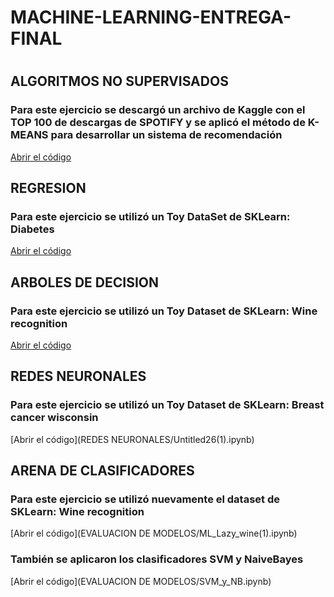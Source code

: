 # MACHINE-LEARNING-ENTREGA-FINAL
#
#
## ALGORITMOS NO SUPERVISADOS
### Para este ejercicio se descargó un archivo de Kaggle con el TOP 100 de descargas de SPOTIFY y se aplicó el método de K-MEANS para desarrollar un sistema de recomendación
[Abrir el código](RECOMENDACIONKMEDIAS/RECOMENDACIONKMEDIAS.ipynb)

## REGRESION
### Para este ejercicio se utilizó un Toy DataSet de SKLearn: Diabetes
[Abrir el código](REGRESION/REGRESION.ipynb)

## ARBOLES DE DECISION
### Para este ejercicio se utilizó un Toy Dataset de SKLearn: Wine recognition
[Abrir el código](ARBOLES/ARBOLES_(1)(1).ipnynb)

## REDES NEURONALES
### Para este ejercicio se utilizó un Toy Dataset de SKLearn: Breast cancer wisconsin
[Abrir el código](REDES NEURONALES/Untitled26(1).ipynb)

## ARENA DE CLASIFICADORES
### Para este ejercicio se utilizó nuevamente el dataset de SKLearn: Wine recognition
[Abrir el código](EVALUACION DE MODELOS/ML_Lazy_wine(1).ipynb)
### También se aplicaron los clasificadores SVM y NaiveBayes
[Abrir el código](EVALUACION DE MODELOS/SVM_y_NB.ipynb)


